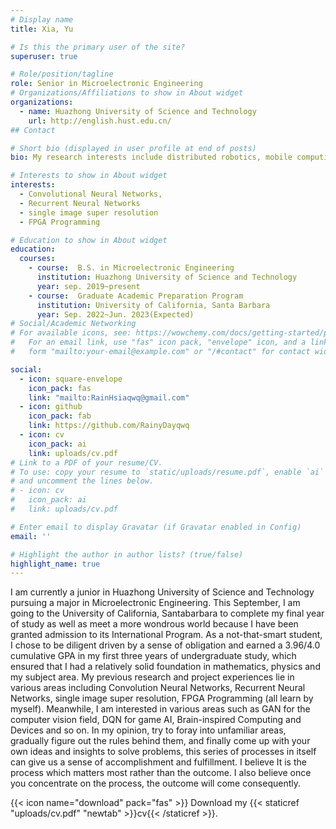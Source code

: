 ```yaml
---
# Display name
title: Xia, Yu

# Is this the primary user of the site?
superuser: true

# Role/position/tagline
role: Senior in Microelectronic Engineering
# Organizations/Affiliations to show in About widget
organizations:
  - name: Huazhong University of Science and Technology
    url: http://english.hust.edu.cn/
## Contact

# Short bio (displayed in user profile at end of posts)
bio: My research interests include distributed robotics, mobile computing and programmable matter.

# Interests to show in About widget
interests:
  - Convolutional Neural Networks, 
  - Recurrent Neural Networks
  - single image super resolution
  - FPGA Programming

# Education to show in About widget
education:
  courses:
    - course:  B.S. in Microelectronic Engineering
      institution: Huazhong University of Science and Technology
      year: sep. 2019~present
    - course:  Graduate Academic Preparation Program
      institution: University of California, Santa Barbara
      year: Sep. 2022~Jun. 2023(Expected)
# Social/Academic Networking
# For available icons, see: https://wowchemy.com/docs/getting-started/page-builder/#icons
#   For an email link, use "fas" icon pack, "envelope" icon, and a link in the
#   form "mailto:your-email@example.com" or "/#contact" for contact widget.

social:
  - icon: square-envelope
    icon_pack: fas
    link: "mailto:RainHsiaqwq@gmail.com"
  - icon: github
    icon_pack: fab
    link: https://github.com/RainyDayqwq
  - icon: cv
    icon_pack: ai
    link: uploads/cv.pdf
# Link to a PDF of your resume/CV.
# To use: copy your resume to `static/uploads/resume.pdf`, enable `ai` icons in `params.toml`,
# and uncomment the lines below.
# - icon: cv
#   icon_pack: ai
#   link: uploads/cv.pdf

# Enter email to display Gravatar (if Gravatar enabled in Config)
email: ''

# Highlight the author in author lists? (true/false)
highlight_name: true
---
```

I am currently a junior in Huazhong University of Science and Technology pursuing a major in Microelectronic Engineering. This September, I am going to the University of California, Santabarbara to complete my final year of study as well as meet a more wondrous world because I have been granted admission to its International Program. As a not-that-smart student, I chose to be diligent driven by a sense of obligation and earned a 3.96/4.0 cumulative GPA in my first three years of undergraduate study, which ensured that I had a relatively solid foundation in mathematics, physics and my subject area. My previous research and project experiences lie in various areas including Convolution Neural Networks, Recurrent Neural Networks, single image super resolution,  FPGA Programming (all learn by myself). Meanwhile, I am interested in various areas such as GAN for the computer vision field, DQN for game AI, Brain-inspired Computing and Devices and so on. In my opinion, try to foray into unfamiliar areas, gradually figure out the rules behind them, and finally come up with your own ideas and insights to solve problems, this series of processes in itself can give us a sense of accomplishment and fulfillment. I believe It is the process which matters most rather than the outcome. I also believe once you concentrate on the process, the outcome will come consequently.

{{< icon name="download" pack="fas" >}} Download my {{< staticref "uploads/cv.pdf" "newtab" >}}cv{{< /staticref >}}.
